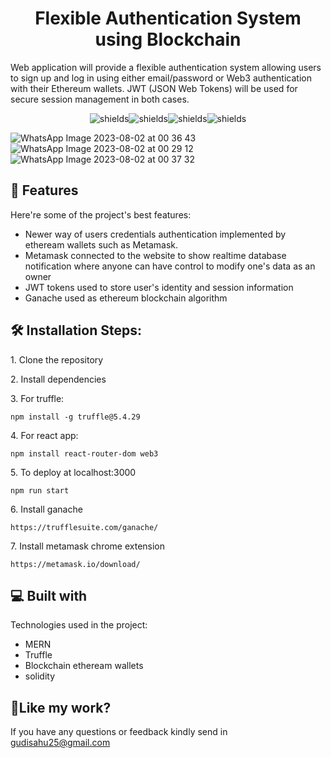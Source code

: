 <h1 align="center" id="title">Flexible Authentication System using Blockchain</h1>

<p id="description">Web application will provide a flexible authentication system allowing users to sign up and log in using either email/password or Web3 authentication with their Ethereum wallets. JWT (JSON Web Tokens) will be used for secure session management in both cases.</p>

<p align="center"><img src="https://img.shields.io/badge/web3-blockchain-black" alt="shields"><img src="https://img.shields.io/badge/web3-Ganache-brown" alt="shields"><img src="https://img.shields.io/badge/web3-Metamask-orange" alt="shields"><img src="https://img.shields.io/badge/frontend-MERN-green" alt="shields"></p>

![WhatsApp Image 2023-08-02 at 00 36 43](https://github.com/codexer-25aditi/Luganodes__Task4_20BCE16339/assets/88385979/49ef9655-6420-44de-8285-844dc145e438)
![WhatsApp Image 2023-08-02 at 00 29 12](https://github.com/codexer-25aditi/Luganodes__Task4_20BCE16339/assets/88385979/f8feb4d2-7e8d-4e93-a9b2-79c3ae7512bb)
![WhatsApp Image 2023-08-02 at 00 37 32](https://github.com/codexer-25aditi/Luganodes__Task4_20BCE16339/assets/88385979/03ca8bbd-a9e5-47b5-8790-44f319c3eb07)



  
  
<h2>🧐 Features</h2>

Here're some of the project's best features:

*   Newer way of users credentials authentication implemented by etheream wallets such as Metamask.
*   Metamask connected to the website to show realtime database notification where anyone can have control to modify one's data as an owner
*   JWT tokens used to store user's identity and session information
*   Ganache used as ethereum blockchain algorithm

<h2>🛠️ Installation Steps:</h2>

<p>1. Clone the repository</p>

<p>2. Install dependencies</p>

<p>3. For truffle:</p>

```
npm install -g truffle@5.4.29
```

<p>4. For react app:</p>

```
npm install react-router-dom web3
```

<p>5. To deploy at localhost:3000</p>

```
npm run start
```

<p>6. Install ganache</p>

```
https://trufflesuite.com/ganache/
```

<p>7. Install metamask chrome extension</p>

```
https://metamask.io/download/
```

  
  
<h2>💻 Built with</h2>

Technologies used in the project:

*   MERN
*   Truffle
*   Blockchain etheream wallets
*   solidity

<h2>💖Like my work?</h2>

If you have any questions or feedback kindly send in gudisahu25@gmail.com
